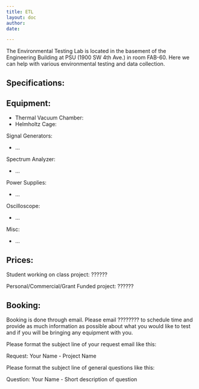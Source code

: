 ```yaml
---
title: ETL
layout: doc
author: 
date: 

---
```


The Environmental Testing Lab is located in the basement of the Engineering Building at PSU (1900 SW 4th Ave.) in room FAB-60. Here we can help with various environmental testing and data collection.

## Specifications:

## Equipment:
* Thermal Vacuum Chamber: 
* Helmholtz Cage: 

Signal Generators: 
* ...

Spectrum Analyzer:
* ...

Power Supplies:
* ...

Oscilloscope:
* ...

Misc:
* ...


## Prices:
Student working on class project: ??????

Personal/Commercial/Grant Funded project: ??????

## Booking:
Booking is done through email. Please email ???????? to schedule time and provide as much information as possible about what you would like to test and if you will be bringing any equipment with you. 


Please format the subject line of your request email like this: 

Request: Your Name - Project Name

Please format the subject line of general questions like this: 

Question: Your Name - Short description of question
